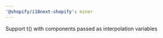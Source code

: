 ```yaml
---
'@shopify/i18next-shopify': minor
---
```


Support t() with components passed as interpolation variables
